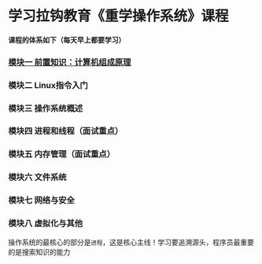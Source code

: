 # 学习拉钩教育《重学操作系统》课程

#### 课程的体系如下（每天早上都要学习）

### [模块一 前置知识：计算机组成原理](模块一、计算机组成原理/模块一框架.md)

### 模块二 Linux指令入门

### 模块三 操作系统概述

### 模块四 进程和线程（面试重点）

### 模块五 内存管理（面试重点）

### 模块六 文件系统

### 模块七 网络与安全

### 模块八 虚拟化与其他

操作系统的最核心的部分是`进程`，这是核心主线！学习要追溯源头，程序员最重要的是搜索知识的能力